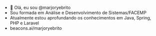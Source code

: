- 👋 Olá, eu sou @marjoryebrito
- Sou formada em Análise e Desenvolvimento de Sistemas/FACEMP
- Atualmente estou aprofundando os conhecimentos em Java, Spring, PHP e Laravel
- beacons.ai/marjoryebrito

<!---
marjoryebrito/marjoryebrito is a ✨ special ✨ repository because its `README.md` (this file) appears on your GitHub profile.
You can click the Preview link to take a look at your changes.
--->
